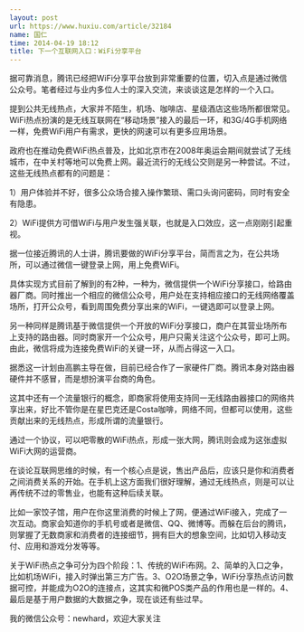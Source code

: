 ```yaml
---
layout: post
url: https://www.huxiu.com/article/32184
name: 国仁
time: 2014-04-19 18:12
title: 下一个互联网入口：WiFi分享平台
---
```

据可靠消息，腾讯已经把WiFi分享平台放到非常重要的位置，切入点是通过微信公众号。笔者经过与业内多位人士的深入交流，来谈谈这是怎样的一个入口。

提到公共无线热点，大家并不陌生，机场、咖啡店、星级酒店这些场所都很常见。WiFi热点扮演的是无线互联网在“移动场景”接入的最后一环，和3G/4G手机网络一样，免费WiFi用户有需求，更快的网速可以有更多应用场景。　　

政府也在推动免费WiFi热点普及，比如北京市在2008年奥运会期间就尝试了无线城市，在中关村等地可以免费上网。最近流行的无线公交则是另一种尝试。不过，这些无线热点都有的问题是：　　

1）用户体验并不好，很多公众场合接入操作繁琐、需口头询问密码，同时有安全有隐患。　　

2）WiFi提供方可借WiFi与用户发生强关联，也就是入口效应，这一点刚刚引起重视。

据一位接近腾讯的人士讲，腾讯要做的WiFi分享平台，简而言之为，在公共场所，可以通过微信一键登录上网，用上免费WiFi。　　

具体实现方式目前了解到的有2种，一种为，微信提供一个WiFi分享接口，给路由器厂商。同时推出一个相应的微信公众号，用户处在支持相应接口的无线网络覆盖场所，打开公众号，看到周围免费分享出来的WiFi，一键选即可以登录上网。　　

另一种同样是腾讯基于微信提供一个开放的WiFi分享接口，商户在其营业场所布上支持的路由器。同时商家开一个公众号，用户只需关注这个公众号，即可上网。由此，微信将成为连接免费WiFi的关键一环，从而占得这一入口。

据悉这一计划由高鹏主导在做，目前已经合作了一家硬件厂商。腾讯本身对路由器硬件并不感冒，而是想扮演平台商的角色。　　

这其中还有一个流量银行的概念，即商家将使用支持同一无线路由器接口的网络共享出来，好比不管你是在星巴克还是Costa咖啡，网络不同，但都可以使用，这些贡献出来的无线热点，形成所谓的流量银行。　　

通过一个协议，可以吧零散的WiFi热点，形成一张大网，腾讯则会成为这张虚拟WiFi大网的运营商。

在谈论互联网思维的时候，有一个核心点是说，售出产品后，应该只是你和消费者之间消费关系的开始。在手机上这方面我们很好理解，通过无线热点，则是可以让再传统不过的零售业，也能有这种后续关联。　　

比如一家饺子馆，用户在你这里消费的时候上了网，便通过WiFi接入，完成了一次互动。商家会知道你的手机号或者是微信、QQ、微博等。而躲在后台的腾讯，则掌握了无数商家和消费者的连接细节，拥有巨大的想象空间，比如切入移动支付、应用和游戏分发等等。

关于WiFi热点之争可分为四个阶段：1、传统的WiFi布网。2、简单的入口之争，比如机场WiFi，接入时弹出第三方广告。3、O2O场景之争，WiFi分享热点访问数据可控，并能成为O2O的连接点，这其实和微POS类产品的作用也是一样的。4、最后是基于用户数据的大数据之争，现在谈还有些过早。

我的微信公众号：newhard，欢迎大家关注

